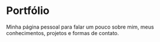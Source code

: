 # Portfólio
Minha página pessoal para falar um pouco sobre mim, meus conhecimentos, projetos e formas de contato.